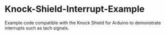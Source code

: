 # Knock-Shield-Interrupt-Example
Example code compatible with the Knock Shield for Arduino to demonstrate interrupts such as tach signals.
